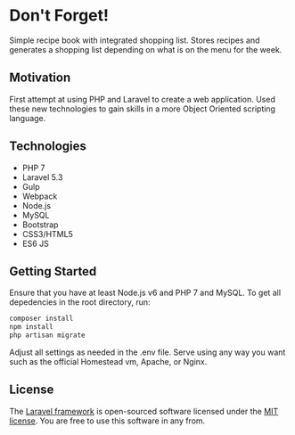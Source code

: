 # Don't Forget!

Simple recipe book with integrated shopping list.  Stores recipes and generates
a shopping list depending on what is on the menu for the week.


## Motivation
First attempt at using PHP and Laravel to create a web application. Used these new technologies to gain skills in a more Object Oriented scripting language.

## Technologies
- PHP 7
- Laravel 5.3
- Gulp
- Webpack
- Node.js
- MySQL
- Bootstrap
- CSS3/HTML5
- ES6 JS

## Getting Started
Ensure that you have at least Node.js v6 and PHP 7 and MySQL.
To get all depedencies in the root directory, run:
```sh
composer install
npm install
php artisan migrate
```

Adjust all settings as needed in the .env file.
Serve using any way you want such as the official Homestead vm, Apache, or Nginx.

## License
The [Laravel framework](https://laravel.com/) is open-sourced software licensed under the [MIT license](http://opensource.org/licenses/MIT).  You are free to use this software in any from.
